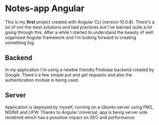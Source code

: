 # Notes-app Angular

This is my **first** project created with Angular CLI (version 10.0.8).
There's a lot of not-the-best solutions and bad practices but I've learned quite a lot going through this.
After a while I started to understand the beauty of well organised Angular framework and I'm looking forward to creating something big.

## Backend

In my application I'm using a newbie friendly Firebase backend created by Google.
There's a few simple _put_ and _get_ requests and also the authentication module is being used.

## Server

Application is deployed by myself, running on a Ubuntu server using PM2, NGINX and UFW.
Thanks to Angular Universal, app is being server side rendered which has a possitive impact on SEO and performance.
